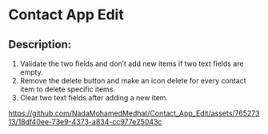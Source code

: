 # Contact App Edit

## Description:
1. Validate the two fields and don’t add new items if two text fields are empty.
2. Remove the delete button and make an icon delete for every contact item to delete specific items.
3. Clear two text fields after adding a new item.

https://github.com/NadaMohamedMedhat/Contact_App_Edit/assets/76527313/18df40ee-73e9-4373-a834-cc977e25043c





